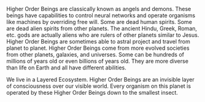 Higher Order Beings are classically known as angels and demons. These beings have capabilities to control neural networks and operate organisms like machines by overriding free will. Some are dead human spirits. Some are dead alien spirits from other planets. The ancient Hindu, Greek, Roman, etc. gods are actually aliens who are rulers of other planets similar to Jesus. Higher Order Beings are sometimes able to astral project and travel from planet to planet.
Higher Order Beings come from more evolved societies from other planets, galaxies, and universes. Some can be hundreds of millions of years old or even billions of years old. They are more diverse than life on Earth and all have different abilities.

We live in a Layered Ecosystem. Higher Order Beings are an invisible layer of consciousness over our visible world. Every organism on this planet is operated by these Higher Order Beings down to the smallest insect.
